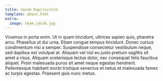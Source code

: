 ```yaml
---
title: Jacob Kapilovitch
template: about.html
extra:
  image: team_jacob.jpg
---
```

Vivamus in porta enim. Ut in quam tincidunt, ultrices sapien quis, pharetra arcu. Phasellus ut dui urna. Etiam congue tempus tincidunt. Donec cursus condimentum nisi a semper. Suspendisse consectetur vestibulum neque, sed dapibus est volutpat at. Aliquam vel nisl eu justo pretium sagittis sit amet a risus. Aliquam scelerisque lectus dolor, nec consequat felis faucibus aliquet. Proin malesuada purus sit amet neque egestas hendrerit. Pellentesque habitant morbi tristique senectus et netus et malesuada fames ac turpis egestas. Praesent quis nunc metus. 
